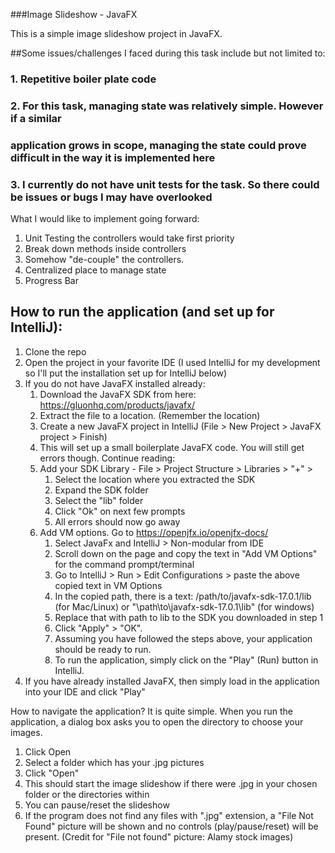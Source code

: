 ###Image Slideshow - JavaFX

This is a simple image slideshow project in JavaFX.  

##Some issues/challenges I faced during this task include but not limited to:

### 1. Repetitive boiler plate code
### 2. For this task, managing state was relatively simple. However if a similar 
### application grows in scope, managing the state could prove difficult in the way it is implemented here
### 3. I currently do not have unit tests for the task. So there could be issues or bugs I may have overlooked

What I would like to implement going forward:

1. Unit Testing the controllers would take first priority
2. Break down methods inside controllers
3. Somehow "de-couple" the controllers.
4. Centralized place to manage state 
5. Progress Bar


## How to run the application (and set up for IntelliJ):
1. Clone the repo
2. Open the project in your favorite IDE (I used IntelliJ for my development so I'll put the installation set up for IntelliJ below)
3. If you do not have JavaFX installed already:
   1. Download the JavaFX SDK from here: https://gluonhq.com/products/javafx/
   2. Extract the file to a location. (Remember the location)
   3. Create a new JavaFX project in IntelliJ (File > New Project > JavaFX project > Finish)
   4. This will set up a small boilerplate JavaFX code. You will still get errors though. Continue reading:
   5. Add your SDK Library - File > Project Structure > Libraries > "+" > 
      1. Select the location where you extracted the SDK
      2. Expand the SDK folder
      3. Select the "lib" folder
      4. Click "Ok" on next few prompts
      5. All errors should now go away
   6. Add VM options. Go to https://openjfx.io/openjfx-docs/
      1. Select JavaFx and IntelliJ > Non-modular from IDE
      2. Scroll down on the page and copy the text in "Add VM Options" for the command prompt/terminal
      3. Go to IntelliJ > Run > Edit Configurations > paste the above copied text in VM Options
      4. In the copied path, there is a text: /path/to/javafx-sdk-17.0.1/lib (for Mac/Linux) or "\path\to\javafx-sdk-17.0.1\lib" (for windows)
      5. Replace that with path to lib to the SDK you downloaded in step 1
      6. Click "Apply" > "OK".
      7. Assuming you have followed the steps above, your application should be ready to run. 
      8. To run the application, simply click on the "Play" (Run) button in IntelliJ.
4. If you have already installed JavaFX, then simply load in the application into your IDE and click "Play"

How to navigate the application?
It is quite simple. When you run the application, a dialog box asks you to open the directory to choose your images.
1. Click Open
2. Select a folder which has your .jpg pictures
3. Click "Open"
4. This should start the image slideshow if there were .jpg in your chosen folder or the directories within
5. You can pause/reset the slideshow
6. If the program does not find any files with ".jpg" extension, a "File Not Found" picture will be shown and no controls (play/pause/reset)
will be present. (Credit for "File not found" picture: Alamy stock images)





